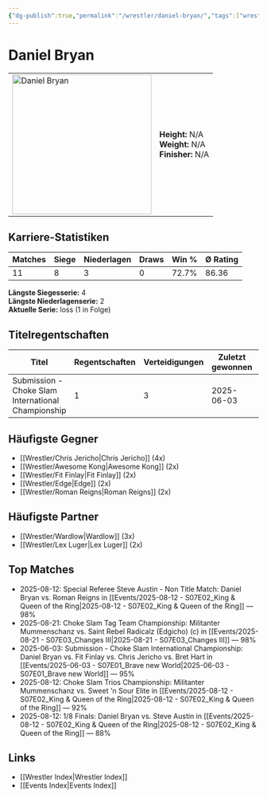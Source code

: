 ```yaml
---
{"dg-publish":true,"permalink":"/wrestler/daniel-bryan/","tags":["wrestler"],"noteIcon":"","created":"2025-08-11T09:33:18.305+02:00"}
---
```



# Daniel Bryan

<table>
<tr>
<td><img src="Daniel_Bryan.png" width="280" alt="Daniel Bryan"></td>
<td>
<b>Height:</b> N/A<br>
<b>Weight:</b> N/A<br>
<b>Finisher:</b> N/A<br>
</td>
</tr>
</table>

## Karriere-Statistiken

| Matches | Siege | Niederlagen | Draws | Win % | Ø Rating |
|---------|-------|-------------|-------|-------|-----------|
| 11 | 8 | 3 | 0 | 72.7% | 86.36 |

**Längste Siegesserie:** 4<br>**Längste Niederlagenserie:** 2<br>**Aktuelle Serie:** loss (1 in Folge)

## Titelregentschaften
| Titel | Regentschaften | Verteidigungen | Zuletzt gewonnen | Aktuell |
|-------|---------------|----------------|------------------|---------|
| Submission - Choke Slam International Championship | 1 | 3 | 2025-06-03 |  |


## Häufigste Gegner
- [[Wrestler/Chris Jericho\|Chris Jericho]] (4x)
- [[Wrestler/Awesome Kong\|Awesome Kong]] (2x)
- [[Wrestler/Fit Finlay\|Fit Finlay]] (2x)
- [[Wrestler/Edge\|Edge]] (2x)
- [[Wrestler/Roman Reigns\|Roman Reigns]] (2x)

## Häufigste Partner
- [[Wrestler/Wardlow\|Wardlow]] (3x)
- [[Wrestler/Lex Luger\|Lex Luger]] (2x)

## Top Matches
- 2025-08-12: Special Referee Steve Austin - Non Title Match: Daniel Bryan vs. Roman Reigns in [[Events/2025-08-12 - S07E02_King & Queen of the Ring\|2025-08-12 - S07E02_King & Queen of the Ring]] — 98%
- 2025-08-21: Choke Slam Tag Team Championship: Militanter Mummenschanz vs. Saint Rebel Radicalz (Edgicho) (c) in [[Events/2025-08-21 - S07E03_Changes III\|2025-08-21 - S07E03_Changes III]] — 98%
- 2025-06-03: Submission - Choke Slam International Championship: Daniel Bryan vs. Fit Finlay vs. Chris Jericho vs. Bret Hart in [[Events/2025-06-03 - S07E01_Brave new World\|2025-06-03 - S07E01_Brave new World]] — 95%
- 2025-08-12: Choke Slam Trios Championship: Militanter Mummenschanz vs. Sweet 'n Sour Elite in [[Events/2025-08-12 - S07E02_King & Queen of the Ring\|2025-08-12 - S07E02_King & Queen of the Ring]] — 92%
- 2025-08-12: 1/8 Finals: Daniel Bryan vs. Steve Austin in [[Events/2025-08-12 - S07E02_King & Queen of the Ring\|2025-08-12 - S07E02_King & Queen of the Ring]] — 88%

## Links
- [[Wrestler Index\|Wrestler Index]]
- [[Events Index\|Events Index]]
